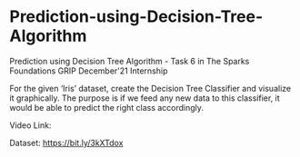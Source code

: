 # Prediction-using-Decision-Tree-Algorithm

Prediction using Decision Tree Algorithm - Task 6 in The Sparks Foundations GRIP December'21 Internship

For the given ‘Iris’ dataset, create the Decision Tree Classifier and visualize it graphically. 
The purpose is if we feed any new data to this classifier, it would be able to predict the right class accordingly.

Video Link: 

Dataset: https://bit.ly/3kXTdox
